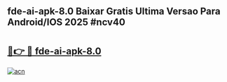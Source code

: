 ## fde-ai-apk-8.0 Baixar Gratis Ultima Versao Para Android/IOS 2025 #ncv40

# <h2><a href="https://ainizakaria.my?title=fde-ai-apk-8.0&ref=20M">🔗👉 🔴 fde-ai-apk-8.0</a></h2>

[![acn](https://github.com/user-attachments/assets/0f9c940e-d8b0-45ae-aac7-cd30a18b3e1c)](https://ainizakaria.my?title=fde-ai-apk-8.0&ref=20M)

